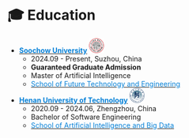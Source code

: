 # ‍🎓 Education
- [**<span style="color: #0580d7;">Soochow University</span>**](https://www.suda.edu.cn/) <img class="svg" src="./images/logo_soochow.svg" width="30pt">
  - 2024.09 - Present, Suzhou, China 
  - **Guaranteed Graduate Admission**
  - Master of Artificial Intelligence
  - [<span style="color: #0580d7;">School of Future Technology and Engineering</span>](https://future.suda.edu.cn/)
- [**<span style="color: #0580d7;">Henan University of Technology</span>**](https://www.haut.edu.cn/) <img class="svg" src="./images/logo_haut.svg" width="30pt">
  - 2020.09 - 2024.06, Zhengzhou, China
  - Bachelor of Software Engineering
  - [<span style="color: #0580d7;">School of Artificial Intelligence and Big Data</span>](https://aidata.haut.edu.cn/)